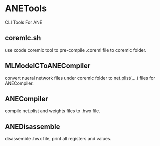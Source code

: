 # ANETools
CLI Tools For ANE

## coremlc.sh 
use xcode coremlc tool to pre-compile .coreml file to coremlc folder.

## MLModelCToANECompiler
convert nueral network files under coremlc folder to net.plist(....) files for ANECompiler.

## ANECompiler
compile net.plist and weights files to .hwx file.

## ANEDisassemble
disassemble .hwx file, print all registers and values.
